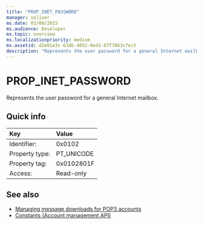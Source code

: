 ```yaml
---
title: "PROP_INET_PASSWORD"
manager: soliver
ms.date: 03/09/2015
ms.audience: Developer
ms.topic: overview
ms.localizationpriority: medium
ms.assetid: d2e01e3c-634b-4052-8ed1-87f7863cfec5
description: "Represents the user password for a general Internet mailbox."
---
```


# PROP_INET_PASSWORD

Represents the user password for a general Internet mailbox.
  
## Quick info

|Key |Value |
|:-----|:-----|
|Identifier:  <br/> |0x0102  <br/> |
|Property type:  <br/> |PT_UNICODE|SECURE_FLAG  <br/> |
|Property tag:  <br/> |0x0102801F  <br/> |
|Access:  <br/> |Read-only  <br/> |
   
## See also

- [Managing message downloads for POP3 accounts](managing-message-downloads-for-pop3-accounts.md) 
- [Constants (Account management API)](constants-account-management-api.md)

